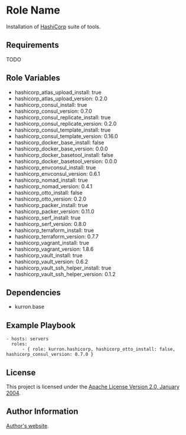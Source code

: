 Role Name
=========

Installation of [HashiCorp](https://www.hashicorp.com/) suite of tools.

Requirements
------------

TODO

Role Variables
--------------

* hashicorp_atlas_upload_install: true
* hashicorp_atlas_upload_version: 0.2.0
* hashicorp_consul_install: true
* hashicorp_consul_version: 0.7.0
* hashicorp_consul_replicate_install: true
* hashicorp_consul_replicate_version: 0.2.0
* hashicorp_consul_template_install: true
* hashicorp_consul_template_version: 0.16.0
* hashicorp_docker_base_install: false
* hashicorp_docker_base_version: 0.0.0
* hashicorp_docker_basetool_install: false
* hashicorp_docker_basetool_version: 0.0.0
* hashicorp_envconsul_install: true
* hashicorp_envconsul_version: 0.6.1
* hashicorp_nomad_install: true
* hashicorp_nomad_version: 0.4.1
* hashicorp_otto_install: false
* hashicorp_otto_version: 0.2.0
* hashicorp_packer_install: true
* hashicorp_packer_version: 0.11.0
* hashicorp_serf_install: true
* hashicorp_serf_version: 0.8.0
* hashicorp_terraform_install: true
* hashicorp_terraform_version: 0.7.7
* hashicorp_vagrant_install: true
* hashicorp_vagrant_version: 1.8.6
* hashicorp_vault_install: true
* hashicorp_vault_version: 0.6.2
* hashicorp_vault_ssh_helper_install: true
* hashicorp_vault_ssh_helper_version: 0.1.2

Dependencies
------------

* kurron.base

Example Playbook
----------------

```
- hosts: servers
  roles:
      - { role: kurron.hashicorp, hashicorp_otto_install: false, hashicorp_consul_version: 0.7.0 }
```

License
-------

This project is licensed under the [Apache License Version 2.0, January 2004](http://www.apache.org/licenses/).

Author Information
------------------

[Author's website](http://jvmguy.com/).
